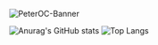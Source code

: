 ![PeterOC-Banner](https://user-images.githubusercontent.com/98455285/157261177-08abbd9c-d89d-4599-980c-35159af9e8f7.gif)

![Anurag's GitHub stats](https://github-readme-stats.vercel.app/api?username=Peter-OC&hide_title=true&hide=issues&show_icons=truetrue&theme=radical) ![Top Langs](https://github-readme-stats.vercel.app/api/top-langs/?username=Peter-OC&card_width=250&langs_count=6&layout=compact&theme=tokyonight)

<!--
**Peter-OC/Peter-OC** is a ✨ _special_ ✨ repository because its `README.md` (this file) appears on your GitHub profile.

Here are some ideas to get you started:

- 🔭 I’m currently working on ...
- 🌱 I’m currently learning ...
- 👯 I’m looking to collaborate on ...
- 🤔 I’m looking for help with ...
- 💬 Ask me about ...
- 📫 How to reach me: ...
- 😄 Pronouns: ...
- ⚡ Fun fact: ...
- Para mostar tarjetas de los repositorios
  ![Readme Card](https://github-readme-stats.vercel.app/api/pin/?username=Peter-OC&repo=proyecto&theme=aura)
  ![Readme Card](https://github-readme-stats.vercel.app/api/pin/?username=Peter-OC&repo=Bootcapm&theme=radical)
-->
